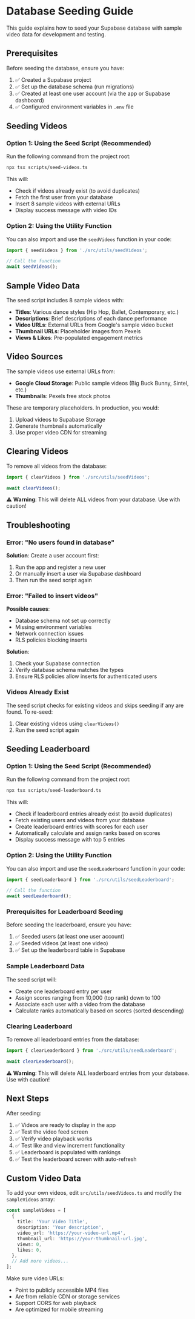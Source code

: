 # Database Seeding Guide

This guide explains how to seed your Supabase database with sample video data for development and testing.

## Prerequisites

Before seeding the database, ensure you have:

1. ✅ Created a Supabase project
2. ✅ Set up the database schema (run migrations)
3. ✅ Created at least one user account (via the app or Supabase dashboard)
4. ✅ Configured environment variables in `.env` file

## Seeding Videos

### Option 1: Using the Seed Script (Recommended)

Run the following command from the project root:

```bash
npx tsx scripts/seed-videos.ts
```

This will:
- Check if videos already exist (to avoid duplicates)
- Fetch the first user from your database
- Insert 8 sample videos with external URLs
- Display success message with video IDs

### Option 2: Using the Utility Function

You can also import and use the `seedVideos` function in your code:

```typescript
import { seedVideos } from './src/utils/seedVideos';

// Call the function
await seedVideos();
```

## Sample Video Data

The seed script includes 8 sample videos with:
- **Titles**: Various dance styles (Hip Hop, Ballet, Contemporary, etc.)
- **Descriptions**: Brief descriptions of each dance performance
- **Video URLs**: External URLs from Google's sample video bucket
- **Thumbnail URLs**: Placeholder images from Pexels
- **Views & Likes**: Pre-populated engagement metrics

## Video Sources

The sample videos use external URLs from:
- **Google Cloud Storage**: Public sample videos (Big Buck Bunny, Sintel, etc.)
- **Thumbnails**: Pexels free stock photos

These are temporary placeholders. In production, you would:
1. Upload videos to Supabase Storage
2. Generate thumbnails automatically
3. Use proper video CDN for streaming

## Clearing Videos

To remove all videos from the database:

```typescript
import { clearVideos } from './src/utils/seedVideos';

await clearVideos();
```

⚠️ **Warning**: This will delete ALL videos from your database. Use with caution!

## Troubleshooting

### Error: "No users found in database"

**Solution**: Create a user account first:
1. Run the app and register a new user
2. Or manually insert a user via Supabase dashboard
3. Then run the seed script again

### Error: "Failed to insert videos"

**Possible causes**:
- Database schema not set up correctly
- Missing environment variables
- Network connection issues
- RLS policies blocking inserts

**Solution**: 
1. Check your Supabase connection
2. Verify database schema matches the types
3. Ensure RLS policies allow inserts for authenticated users

### Videos Already Exist

The seed script checks for existing videos and skips seeding if any are found. To re-seed:
1. Clear existing videos using `clearVideos()`
2. Run the seed script again

## Seeding Leaderboard

### Option 1: Using the Seed Script (Recommended)

Run the following command from the project root:

```bash
npx tsx scripts/seed-leaderboard.ts
```

This will:
- Check if leaderboard entries already exist (to avoid duplicates)
- Fetch existing users and videos from your database
- Create leaderboard entries with scores for each user
- Automatically calculate and assign ranks based on scores
- Display success message with top 5 entries

### Option 2: Using the Utility Function

You can also import and use the `seedLeaderboard` function in your code:

```typescript
import { seedLeaderboard } from './src/utils/seedLeaderboard';

// Call the function
await seedLeaderboard();
```

### Prerequisites for Leaderboard Seeding

Before seeding the leaderboard, ensure you have:

1. ✅ Seeded users (at least one user account)
2. ✅ Seeded videos (at least one video)
3. ✅ Set up the leaderboard table in Supabase

### Sample Leaderboard Data

The seed script will:
- Create one leaderboard entry per user
- Assign scores ranging from 10,000 (top rank) down to 100
- Associate each user with a video from the database
- Calculate ranks automatically based on scores (sorted descending)

### Clearing Leaderboard

To remove all leaderboard entries from the database:

```typescript
import { clearLeaderboard } from './src/utils/seedLeaderboard';

await clearLeaderboard();
```

⚠️ **Warning**: This will delete ALL leaderboard entries from your database. Use with caution!

## Next Steps

After seeding:
1. ✅ Videos are ready to display in the app
2. ✅ Test the video feed screen
3. ✅ Verify video playback works
4. ✅ Test like and view increment functionality
5. ✅ Leaderboard is populated with rankings
6. ✅ Test the leaderboard screen with auto-refresh

## Custom Video Data

To add your own videos, edit `src/utils/seedVideos.ts` and modify the `sampleVideos` array:

```typescript
const sampleVideos = [
  {
    title: 'Your Video Title',
    description: 'Your description',
    video_url: 'https://your-video-url.mp4',
    thumbnail_url: 'https://your-thumbnail-url.jpg',
    views: 0,
    likes: 0,
  },
  // Add more videos...
];
```

Make sure video URLs:
- Point to publicly accessible MP4 files
- Are from reliable CDN or storage services
- Support CORS for web playback
- Are optimized for mobile streaming
